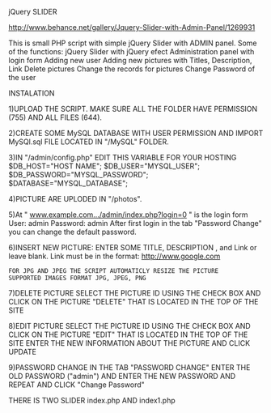 jQuery SLIDER

http://www.behance.net/gallery/Jquery-Slider-with-Admin-Panel/1269931

This is small PHP script with simple jQuery Slider with ADMIN panel. Some of the functions:
	jQuery Slider with jQuery efect
	Administration panel with login form
	Adding new user
	Adding new pictures with Titles, Description, Link
	Delete pictures
	Change the records for pictures
	Change Password of the user


INSTALATION

1)UPLOAD THE SCRIPT. MAKE SURE ALL THE FOLDER HAVE PERMISSION (755) AND ALL FILES (644).

2)CREATE SOME MySQL DATABASE WITH USER PERMISSION AND IMPORT MySQl.sql FILE LOCATED IN "/MySQL" FOLDER.

3)IN "/admin/config.php" EDIT THIS VARIABLE FOR YOUR HOSTING
	$DB_HOST="HOST NAME";
	$DB_USER="MYSQL_USER";
	$DB_PASSWORD="MYSQL_PASSWORD";
	$DATABASE="MYSQL_DATABASE";

4)PICTURE ARE UPLODED IN "/photos". 

5)At " www.example.com.../admin/index.php?login=0 " is the login form
	User: admin
	Password: admin
	After first login in the tab "Password Change" you can change the default password.

6)INSERT NEW PICTURE:
	ENTER SOME TITLE, DESCRIPTION , and Link or leave blank. Link must be in the format:
	http://www.google.com

	FOR JPG AND JPEG THE SCRIPT AUTOMATICLY RESIZE THE PICTURE
	SUPPORTED IMAGES FORMAT JPG, JPEG, PNG

7)DELETE PICTURE
	SELECT THE PICTURE ID USING THE CHECK BOX AND CLICK ON THE PICTURE "DELETE" THAT IS LOCATED IN THE TOP OF THE SITE

8)EDIT PICTURE
	SELECT THE PICTURE ID USING THE CHECK BOX AND CLICK ON THE PICTURE "EDIT" THAT IS LOCATED IN THE TOP OF THE SITE
	ENTER THE NEW INFORMATION ABOUT THE PICTURE AND CLICK UPDATE

9)PASSWORD CHANGE
	IN THE TAB "PASSWORD CHANGE" ENTER THE OLD PASSWORD ("admin") AND ENTER THE NEW PASSWORD AND REPEAT AND CLICK "Change Password"

THERE IS TWO SLIDER index.php AND index1.php
